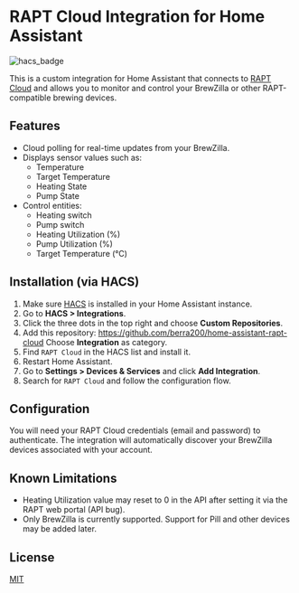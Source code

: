 # RAPT Cloud Integration for Home Assistant

![hacs_badge](https://img.shields.io/badge/HACS-Custom-blue.svg)

This is a custom integration for Home Assistant that connects to [RAPT Cloud](https://app.rapt.io) and allows you to monitor and control your BrewZilla or other RAPT-compatible brewing devices.

## Features

- Cloud polling for real-time updates from your BrewZilla.
- Displays sensor values such as:
  - Temperature
  - Target Temperature
  - Heating State
  - Pump State
- Control entities:
  - Heating switch
  - Pump switch
  - Heating Utilization (%)
  - Pump Utilization (%)
  - Target Temperature (°C)

## Installation (via HACS)

1. Make sure [HACS](https://hacs.xyz/) is installed in your Home Assistant instance.
2. Go to **HACS > Integrations**.
3. Click the three dots in the top right and choose **Custom Repositories**.
4. Add this repository: https://github.com/berra200/home-assistant-rapt-cloud Choose **Integration** as category.
5. Find `RAPT Cloud` in the HACS list and install it.
6. Restart Home Assistant.
7. Go to **Settings > Devices & Services** and click **Add Integration**.
8. Search for `RAPT Cloud` and follow the configuration flow.

## Configuration

You will need your RAPT Cloud credentials (email and password) to authenticate. The integration will automatically discover your BrewZilla devices associated with your account.

## Known Limitations

- Heating Utilization value may reset to 0 in the API after setting it via the RAPT web portal (API bug).
- Only BrewZilla is currently supported. Support for Pill and other devices may be added later.

## License

[MIT](LICENSE)
